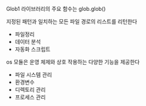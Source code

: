 Glob1 라이브러리의 주요 함수는 glob.glob()

지정된 패턴과 일치하는 모든 파일 경로의 리스트를 리턴한다
 - 파일정리 
 - 데이터 분석
 - 자동화 스크립트


os 모듈은 운영 체제와 상호 작용하는 다양한 기능을 제공한다
- 파일 시스템 관리
- 환경변수
- 디렉토리 관리
- 프로세스 관리 

